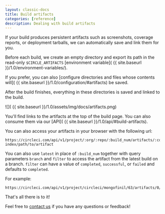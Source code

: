 ```yaml
---
layout: classic-docs
title: Build artifacts
categories: [reference]
description: Dealing with build artifacts
---
```


If your build produces persistent artifacts such as screenshots, coverage reports, or
deployment tarballs, we can automatically save and link them for you.

Before each build, we create an empty directory and export its path in the
read-only `$CIRCLE_ARTIFACTS`
[environment variable]( {{ site.baseurl }}/1.0/environment-variables/).

If you prefer, you can also
[configure directories and files whose contents will]( {{ site.baseurl }}/1.0/configuration/#artifacts)
be saved.

After the build finishes, everything in these directories is saved and linked to the build.

![]( {{ site.baseurl }}/1.0/assets/img/docs/artifacts.png)

You'll find links to the artifacts at the top of the build page. You can also consume them via our [API]( {{ site.baseurl }}/1.0/api/#build-artifacts).

You can also access your artifacts in your browser with the following url:

```
https://circleci.com/api/v1/project/:org/:repo/:build_num/artifacts/:container-index/path/to/artifact
```

You can also use `latest` in place of `:build_num` together with query parameters `branch` and `filter` to access the artifact from the latest build on a branch. `filter` can have a value of `completed`, `successful`, or `failed` and defaults to `completed`.

For example:

```
https://circleci.com/api/v1/project/circleci/mongofinil/63/artifacts/0/$CIRCLE_ARTIFACTS/hello.txt
```

That's all there is to it!

Feel free to [contact us](mailto:support@circleci.com)
if you have any questions or feedback!
